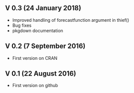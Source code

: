 ## V 0.3 (24 January 2018)
  * Improved handling of forecastfunction argument in thief()
  * Bug fixes
  * pkgdown documentation

## V 0.2 (7 September 2016)
  * First version on CRAN

## V 0.1 (22 August 2016)
  * First version on github
